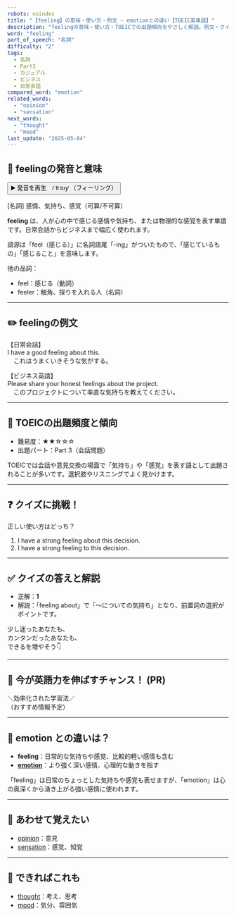 ```yaml
---
robots: noindex
title: "【feeling】の意味・使い方・例文 ― emotionとの違い【TOEIC英単語】"
description: "feelingの意味・使い方・TOEICでの出題傾向をやさしく解説。例文・クイズ付きでemotionとの違いもわかりやすく学べます。"
word: "feeling"
part_of_speech: "名詞"
difficulty: "2"
tags:
  - 名詞
  - Part3
  - カジュアル
  - ビジネス
  - 日常会話
compared_word: "emotion"
related_words:
  - "opinion"
  - "sensation"
next_words:
  - "thought"
  - "mood"
last_update: "2025-05-04"
---
```


## 🔰 feelingの発音と意味

<button class="play-audio" onclick="playTTS('feeling')">
  <span class="play-audio-main">
    ▶️ 発音を再生　/ˈfiːlɪŋ/
  </span>
  <span class="play-audio-sub">
    （フィーリング）
  </span>
</button>

[名詞] 感情、気持ち、感覚（可算/不可算）

**feeling** は、人が心の中で感じる感情や気持ち、または物理的な感覚を表す単語です。日常会話からビジネスまで幅広く使われます。

語源は「feel（感じる）」に名詞語尾「-ing」がついたもので、「感じているもの」「感じること」を意味します。

他の品詞：  
- feel：感じる（動詞）
- feeler：触角、探りを入れる人（名詞）

---

## ✏️ feelingの例文

【日常会話】  
I have a good feeling about this.  
　これはうまくいきそうな気がする。

【ビジネス英語】  
Please share your honest feelings about the project.  
　このプロジェクトについて率直な気持ちを教えてください。

---

## 🎯 TOEICの出題頻度と傾向

- 難易度：★★☆☆☆
- 出題パート：Part 3（会話問題）

TOEICでは会話や意見交換の場面で「気持ち」や「感覚」を表す語として出題されることが多いです。選択肢やリスニングでよく見かけます。

---

## ❓ クイズに挑戦！

正しい使い方はどっち？

1. I have a strong feeling about this decision.  
2. I have a strong feeling to this decision.

---

## ✅ クイズの答えと解説

- 正解：**1**
- 解説：「feeling about」で「～についての気持ち」となり、前置詞の選択がポイントです。

少し迷ったあなたも、  
カンタンだったあなたも、  
できるを増やそう👇️

---

## 🚀 今が英語力を伸ばすチャンス！ (PR)

<div class="info-center">
＼効率化された学習法／<br>  
（おすすめ情報予定）
</div>

---

## 🤔  emotion との違いは？

- **feeling**：日常的な気持ちや感覚、比較的軽い感情も含む
- **[emotion](/emotion)**：より強く深い感情、心理的な動きを指す

「feeling」は日常のちょっとした気持ちや感覚も表せますが、「emotion」は心の奥深くから湧き上がる強い感情に使われます。

---

## 🧩 あわせて覚えたい

- [opinion](/opinion)：意見
- [sensation](/sensation)：感覚、知覚

---

## 📖 できればこれも

- [thought](/thought)：考え、思考
- [mood](/mood)：気分、雰囲気

<!-- cvid: aid24_bid40 -->

